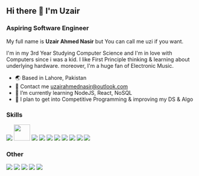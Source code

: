 ## Hi there 👋 I'm Uzair
### Aspiring Software Engineer

My full name is **Uzair Ahmed Nasir** but You can call me uzi if you want.

I'm in my 3rd Year Studying Computer Science and I'm in love with Computers since i was a kid. I like First Principle thinking & learning about underlying hardware. moreover, I'm a huge fan of Electronic Music.

- 🌏 Based in Lahore, Pakistan
- 📧 Contact me uzairahmednasir@outlook.com
- 🌱 I’m currently learning NodeJS, React, NoSQL
- 🔭 I plan to get into Competitive Programming & improving my DS & Algo

### Skills
<p>
  <img src="https://img.icons8.com/color/48/000000/c-plus-plus-logo.png"/>
  <img width="43" height="43"src="https://hackr.io/tutorials/assembly-language/logo-assembly-language.svg?ver=1603208610"/>
  <img src="https://img.icons8.com/color/48/000000/sass.png"/>
  <img src="https://img.icons8.com/color/48/000000/javascript--v1.png"/>
  <img src="https://img.icons8.com/color/48/000000/react-native.png"/>
  <img src="https://img.icons8.com/color/48/000000/nodejs.png"/>
  <img src="https://img.icons8.com/color/48/000000/python--v1.png"/>
  <img src="https://img.icons8.com/color/48/000000/microsoft-sql-server.png"/>
  <img src="https://img.icons8.com/color/48/000000/amazon-web-services.png"/>
  <img src="https://img.icons8.com/color/48/000000/linux--v1.png"/>
</p>

### Other
<p>
  <img src="https://img.icons8.com/color/48/000000/webflow.png"/>
  <img src="https://img.icons8.com/ios-glyphs/48/000000/wordpress--v1.png"/>
  <img src="https://img.icons8.com/color/48/000000/figma--v1.png"/>
  <img src="https://img.icons8.com/color/48/000000/adobe-photoshop--v1.png"/>
  <img src="https://img.icons8.com/color/48/000000/adobe-illustrator--v1.png"/>
</p>
